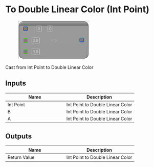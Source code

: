 # To Double Linear Color (Int Point)

<div align="left" data-full-width="false"><figure><img src="../../../../api/Math/Conversions/To_Double_Linear_Color_(Int_Point).png" alt=""><figcaption></figcaption></figure></div>

Cast from Int Point to Double Linear Color

## Inputs

<table><thead><tr><th width="170">Name</th><th>Description</th></tr></thead><tbody><tr><td>Int Point</td><td>Int Point to Double Linear Color</td></tr><tr><td>B</td><td>Int Point to Double Linear Color</td></tr><tr><td>A</td><td>Int Point to Double Linear Color</td></tr></tbody></table>

## Outputs

<table><thead><tr><th width="170">Name</th><th>Description</th></tr></thead><tbody><tr><td>Return Value</td><td>Int Point to Double Linear Color</td></tr></tbody></table>
